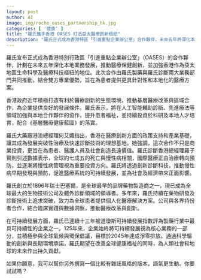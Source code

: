 ```yaml
---
layout: post
author: AI
image: img/roche_oases_partnership_hk.jpg
categories: [ '健康' ]
title: "羅氏攜手香港 OASES 打造亞太醫療創新樞紐"  
description: "羅氏正式成為香港特區「引進重點企業辦公室」合作夥伴，未來五年將深化本地業務，推動 AI 輔助診斷與先進療法，並加強慢性病預防管理，助力香港成為亞太生命科學及醫療科技核心基地。"  "
---
```

羅氏宣布正式成為香港特別行政區「引進重點企業辦公室」（OASES）的合作夥伴，計劃在未來五年深化本地業務發展，推動醫療保健創新，並加強香港作為亞太地區生命科學及醫療科技樞紐的地位。此次合作由羅氏製藥與羅氏診斷兩大業務部門共同推動，結合雙方專業優勢，旨在為患者提供更具針對性和本地化的醫療方案。  

香港政府近年積極打造有利於醫療創新的生態環境，推動基層醫療改革與區域合作，為企業提供良好的發展條件。羅氏表示，將在人工智能輔助診斷、先進療法等領域加強與本地合作夥伴的協作，提升患者福祉，並持續投資於科研及本地人才培育，配合《基層醫療健康藍圖》的落實。  

羅氏大藥廠港澳總經理何艾媚指出，香港在醫療創新方面的政策支持和產業基礎，讓其成為發展突破性治療及快速診斷技術的理想基地。她強調，這次合作不只是商業投資，更旨在為患者、醫護人員及社會創造長遠價值。羅氏診斷香港總經理羅子賢則引述數據表示，全球約七成五的死亡與慢性病相關，國際醫療正由治療轉向預防，並逐漸將慢性病管理視為重要投資方向。羅氏將透過創新診斷科技，推動慢性病早期發現與預防，促進醫療系統的可持續發展，並為社會及經濟帶來正面影響。  

羅氏創立於1896年瑞士巴塞爾，是全球最早的品牌藥物製造商之一，現已成為全球最大的生物技術公司及體外診斷領域的領導者。多年來，羅氏持續在藥物研發及診斷技術上追求突破，致力為全球患者提供個人化醫療解決方案。公司與各界持份者合作，結合臨床實踐與數據洞察，推動醫療改革與創新。  

在可持續發展方面，羅氏已連續十三年被道瓊斯可持續發展指數評為製藥行業中最具可持續性的企業之一。125年來，企業始終將可持續發展視為核心業務的一部分，並積極參與全球氣候與環保倡議，目標於2045年達成淨零排放。通過科學驅動的創新與長期環境承諾，羅氏期望在改善全球健康福祉的同時，為人類社會和地球的未來作出持久貢獻。  

如果你願意，我可以幫你另外撰寫一個比較有雜誌風格的版本，語氣更生動。你要試試嗎？